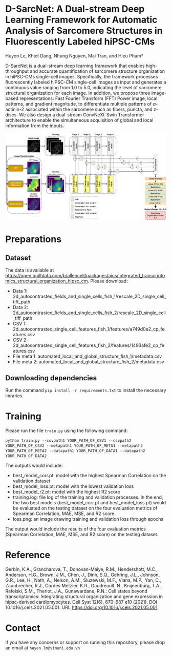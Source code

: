 # D-SarcNet: A Dual-stream Deep Learning Framework for Automatic Analysis of Sarcomere Structures in Fluorescently Labeled hiPSC-CMs
Huyen Le, Khiet Dang, Nhung Nguyen, Mai Tran, and Hieu Pham* 

D-SarcNet is a dual-stream deep learning framework that enables high-throughput and accurate quantification of sarcomere structure organization in hiPSC-CMs single-cell images. Specifically, the framework processes fluorescently labeled hiPSC-CM single-cell images as input and generates a continuous value ranging from 1.0 to 5.0, indicating the level of sarcomere structural organization for each image. In addition, we propose three image-based representations: Fast Fourier Transform (FFT) Power image, local patterns, and gradient magnitude, to differentiate multiple patterns of $\alpha$-actinin-2 associated within the sarcomere such as fibers, puncta, and z-discs. We also design a dual-stream ConvNeXt-Swin Transformer architecture to enable the simultaneous acquisition of global and local information from the inputs.

![alt text](D-SarcNet.png)
# Preparations
## Dataset
The data is available at https://open.quiltdata.com/b/allencell/packages/aics/integrated_transcriptomics_structural_organization_hipsc_cm. Please download:
- Data 1: 2d_autocontrasted_fields_and_single_cells_fish_1/rescale_2D_single_cell_tiff_path
- Data 2: 2d_autocontrasted_fields_and_single_cells_fish_2/rescale_2D_single_cell_tiff_path
- CSV 1: 2d_autocontrasted_single_cell_features_fish_1/features/a749d0e2_cp_features.csv
- CSV 2: 2d_autocontrasted_single_cell_features_fish_2/features/1493afe2_cp_features.csv
- File meta 1: automated_local_and_global_structure_fish_1/metadata.csv
- File meta 2: automated_local_and_global_structure_fish_2/metadata.csv
## Downloading dependencies
Run the command `pip install -r requirements.txt` to install the necessary libraries.
# Training
Please run the file `train.py` using the following command:

```
python train.py --csvpath1 YOUR_PATH_OF_CSV1 --csvpath2 YOUR_PATH_OF_CSV2 --metapath1 YOUR_PATH_OF_META1 --metapath2 YOUR_PATH_OF_META2 --datapath1 YOUR_PATH_OF_DATA1 --datapath2 YOUR_PATH_OF_DATA2
```

The outputs would include:
- best_model_corr.pt: model with the highest Spearman Correlation on the validation dataset
- best_model_loss.pt: model with the lowest validation loss
- best_model_r2.pt: model with the highest R2 score
- training.log: file log of the training and validation processes. In the end, the two best models (best_model_corr.pt and best_model_loss.pt) would be evaluated on the testing dataset on the four evaluation metrics of Spearman Correlation, MAE, MSE, and R2 score.
- loss.png: an image drawing training and validation loss through epochs

The output would include the results of the four evaluation metrics (Spearman Correlation, MAE, MSE, and R2 score) on the testing dataset.
# Reference
Gerbin, K.A., Grancharova, T., Donovan-Maiye, R.M., Hendershott, M.C., Anderson, H.G., Brown, J.M., Chen, J., Dinh, S.Q., Gehring, J.L., Johnson, G.R., Lee, H., Nath, A., Nelson, A.M., Sluzewski, M.F., Viana, M.P., Yan, C., Zaunbrecher, R.J., Cordes Metzler, K.R., Gaudreault, N., Knijnenburg, T.A., Rafelski, S.M., Theriot, J.A., Gunawardane, R.N.: Cell states beyond transcriptomics: Integrating structural organization and gene expression in hipsc-derived cardiomyocytes. Cell Syst 12(6), 670–687 e10 (2021). DOI 10.1016/j.cels.2021.05.001. URL https://doi.org/10.1016/j.cels.2021.05.001

# Contact
If you have any concerns or support on running this repository, please drop an email at ```huyen.lm@vinuni.edu.vn```
